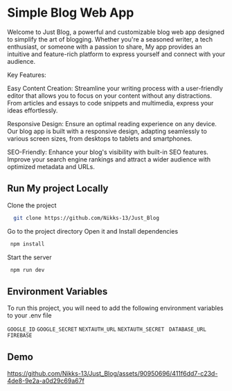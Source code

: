 
# Simple Blog Web App
Welcome to Just Blog, a powerful and customizable blog web app designed to simplify the art of blogging. Whether you're a seasoned writer, a tech enthusiast, or someone with a passion to share, My app provides an intuitive and feature-rich platform to express yourself and connect with your audience.

Key Features:

Easy Content Creation:
Streamline your writing process with a user-friendly editor that allows you to focus on your content without any distractions. From articles and essays to code snippets and multimedia, express your ideas effortlessly.


Responsive Design:
Ensure an optimal reading experience on any device. Our blog app is built with a responsive design, adapting seamlessly to various screen sizes, from desktops to tablets and smartphones.

SEO-Friendly:
Enhance your blog's visibility with built-in SEO features. Improve your search engine rankings and attract a wider audience with optimized metadata and URLs.



## Run My project Locally

Clone the project

```bash
  git clone https://github.com/Nikks-13/Just_Blog
```
Go to the project directory Open it and Install dependencies

```bash
 npm install
```

Start the server

```bash
 npm run dev 
```
## Environment Variables

To run this project, you will need to add the following environment variables to your .env file

`GOOGLE_ID`
`GOOGLE_SECRET`
`NEXTAUTH_URL`
`NEXTAUTH_SECRET `
`DATABASE_URL`
`FIREBASE`


## Demo

https://github.com/Nikks-13/Just_Blog/assets/90950696/411f6dd7-c23d-4de8-9e2a-a0d29c69a67f
